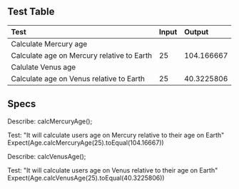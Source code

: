 ## Test Table

| Test | Input | Output |
| :------------| :---------------| :-----------|
| Calculate Mercury age |
| Calculate age on Mercury relative to Earth | 25 | 104.166667 |
| Calulate Venus age |
| Calculate age on Venus relative to Earth | 25 | 40.3225806 |

## Specs

Describe: calcMercuryAge();

Test: "It will calculate users age on Mercury relative to their age on Earth"
Expect(Age.calcMercuryAge(25).toEqual(104.16667))

Describe: calcVenusAge();

Test: "It will calculate users age on Venus relative to their age on Earth"
Expect(Age.calcVenusAge(25).toEqual(40.3225806))